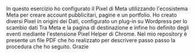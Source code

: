 In questo esercizio ho configurato il Pixel di Meta utilizzando l'ecosistema Meta per creare account pubblicitari, pagine e un portfolio. Ho creato diversi Pixel 
in origini dei Dati, configurato un plug-in su Wordpress per lo scambio dati Tra Meta e la pagina di destinazione e infine ho definito degli eventi
mediante l'estensione Pixel Helper di Chrome. 
Nel mio repository è presente un file PDF che ho realizzato per descrivere passo passo la procedura che ho seguito. 
Grazie

